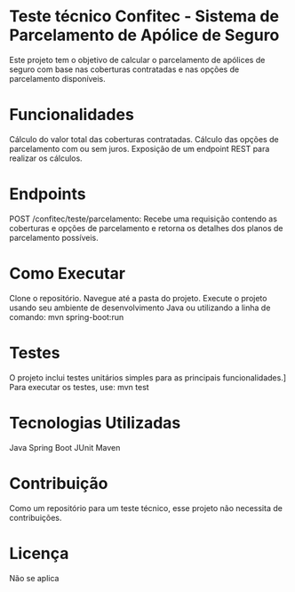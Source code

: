 # Teste técnico Confitec - Sistema de Parcelamento de Apólice de Seguro
Este projeto tem o objetivo de calcular o parcelamento de apólices de seguro com base nas coberturas contratadas e nas opções de parcelamento disponíveis.

# Funcionalidades
Cálculo do valor total das coberturas contratadas.
Cálculo das opções de parcelamento com ou sem juros.
Exposição de um endpoint REST para realizar os cálculos.

# Endpoints
POST /confitec/teste/parcelamento: 
  Recebe uma requisição contendo as coberturas e opções de parcelamento e retorna os detalhes dos planos de parcelamento possíveis.

# Como Executar
Clone o repositório.
Navegue até a pasta do projeto.
Execute o projeto usando seu ambiente de desenvolvimento Java ou utilizando a linha de comando:
  mvn spring-boot:run

# Testes
O projeto inclui testes unitários simples para as principais funcionalidades.]
Para executar os testes, use:
  mvn test
  
# Tecnologias Utilizadas
Java
Spring Boot
JUnit
Maven

# Contribuição
Como um repositório para um teste técnico, esse projeto não necessita de contribuições.

# Licença
Não se aplica
